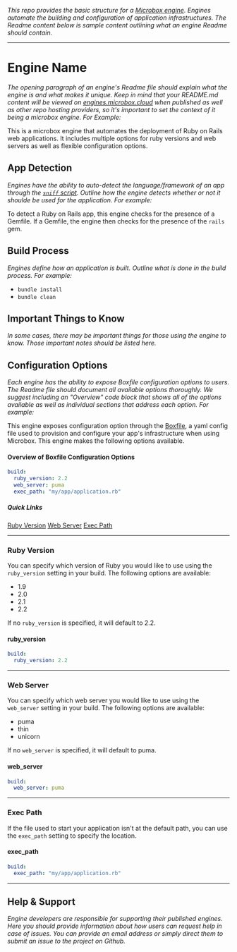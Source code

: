 *This repo provides the basic structure for a [Microbox engine](https://docs.microbox.cloud/getting-started/engines/). Engines automate the building and configuration of application infrastructures. The Readme content below is sample content outlining what an engine Readme should contain.*

---

# Engine Name

*The opening paragraph of an engine's Readme file should explain what the engine is and what makes it unique. Keep in mind that your README.md content will be viewed on [engines.microbox.cloud](https://engines.microbox.cloud) when published as well as other repo hosting providers, so it's important to set the context of it being a microbox engine. For Example:*

This is a microbox engine that automates the deployment of Ruby on Rails web applications. It includes multiple options for ruby versions and web servers as well as flexible configuration options.

## App Detection

*Engines have the ability to auto-detect the language/framework of an app through the [`sniff` script](https://docs.microbox.cloud/engines/scripts/sniff/). Outline how the engine detects whether or not it shoulde be used for the application. For example:*

To detect a Ruby on Rails app, this engine checks for the presence of a Gemfile. If a Gemfile, the engine then checks for the presence of the `rails` gem.

## Build Process

*Engines define how an application is built. Outline what is done in the build process. For example:*

- `bundle install`
- `bundle clean`

## Important Things to Know

*In some cases, there may be important things for those using the engine to know. Those important notes should be listed here.*


## Configuration Options
*Each engine has the ability to expose Boxfile configuration options to users. The Readme file should document all available options thoroughly. We suggest including an "Overview" code block that shows all of the options available as well as individual sections that address each option. For example:*

This engine exposes configuration option through the [Boxfile](https://docs.microbox.cloud/boxfile/), a yaml config file used to provision and configure your app's infrastructure when using Microbox. This engine makes the following options available.

#### Overview of Boxfile Configuration Options
```yaml
build:
  ruby_version: 2.2
  web_server: puma
  exec_path: "my/app/application.rb"
```
##### Quick Links
[Ruby Version](#ruby-version)
[Web Server](#web-server)
[Exec Path](#exec-path)

---

### Ruby Version
You can specify which version of Ruby you would like to use using the `ruby_version` setting in your build. The following options are available:

- 1.9
- 2.0
- 2.1
- 2.2

If no `ruby_version` is specified, it will default to 2.2.

#### ruby_version
```yaml
build:
  ruby_version: 2.2
```

---

### Web Server
You can specify which web server you would like to use using the `web_server` setting in your build. The following options are available:

- puma
- thin
- unicorn

If no `web_server` is specified, it will default to puma.

#### web_server
```yaml
build:
  web_server: puma
```

---

### Exec Path
If the file used to start your application isn't at the default path, you can use the `exec_path` setting to specify the location.

#### exec_path
```yaml
build:
  exec_path: "my/app/application.rb"
```

---

## Help & Support
*Engine developers are responsible for supporting their published engines. Here you should provide information about how users can request help in case of issues. You can provide an email address or simply direct them to submit an issue to the project on Github.*
